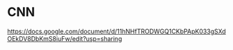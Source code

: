 # CNN
https://docs.google.com/document/d/11hNHfTRODWGQ1CKbPApK033gSXdOEkDV8DbKmS8iuFw/edit?usp=sharing

